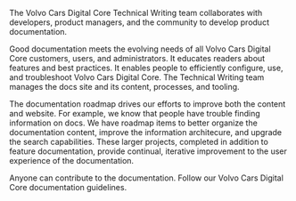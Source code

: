 The Volvo Cars Digital Core Technical Writing team collaborates with developers, product managers, and the community to develop product documentation.

Good documentation meets the evolving needs of all Volvo Cars Digital Core customers, users, and administrators. It educates readers about features and best practices. It enables people to efficiently configure, use, and troubleshoot Volvo Cars Digital Core. The Technical Writing team manages the docs site and its content, processes, and tooling.

The documentation roadmap drives our efforts to improve both the content and website. For example, we know that people have trouble finding information on docs. We have roadmap items to better organize the documentation content, improve the information architecure, and upgrade the search capabilities. These larger projects, completed in addition to feature documentation, provide continual, iterative improvement to the user experience of the documentation.

Anyone can contribute to the documentation. Follow our Volvo Cars Digital Core documentation guidelines.
